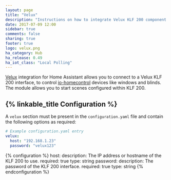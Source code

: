 ```yaml
---
layout: page
title: "Velux"
description: "Instructions on how to integrate Velux KLF 200 component with Home Assistant."
date: 2017-07-09 12:00
sidebar: true
comments: false
sharing: true
footer: true
logo: velux.png
ha_category: Hub
ha_release: 0.49
ha_iot_class: "Local Polling"
---
```


[Velux](http://www.velux.com) integration for Home Assistant allows you to connect to a Velux KLF 200 interface, to control [io-homecontrol](http://www.io-homecontrol.com)  devices like windows and blinds. The module allows you to start scenes configured within KLF 200.

## {% linkable_title Configuration %}

A `velux` section must be present in the `configuration.yaml` file and contain the following options as required:

```yaml
# Example configuration.yaml entry
velux:
  host: "192.168.1.23"
  password: "velux123"
```

{% configuration %}
host:
  description: The IP address or hostname of the KLF 200 to use.
  required: true
  type: string
password:
  description: The password of the KLF 200 interface.
  required: true
  type: string
{% endconfiguration %}
